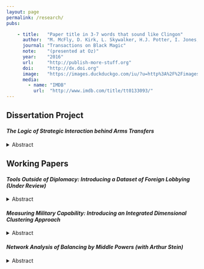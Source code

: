 ```yaml
---
layout: page
permalink: /research/
pubs:

    - title:   "Paper title in 3-7 words that sound like Clingon"
      author:  "M. McFly, D. Kirk, L. Skywalker, H.J. Potter, I. Jones, H. Houdini"
      journal: "Transactions on Black Magic"
      note:    "(presented at Oz)"
      year:    "2016"
      url:     "http://publish-more-stuff.org"
      doi:     "http://dx.doi.org"
      image:   "https://images.duckduckgo.com/iu/?u=http%3A%2F%2Fimages.moviepostershop.com%2Fthe-matrix-movie-poster-1999-1020518087.jpg&f=1"
      media:
        - name: "IMDB"
          url:  "http://www.imdb.com/title/tt0133093/"
---
```


## Dissertation Project

#### *The Logic of Strategic Interaction behind Arms Transfers*
<details>
  <summary>Abstract</summary>
Why do states decide to purchase certain types of weapons systems over others? In this project, I propose a new categorization of conventional arms systems based on their capacity and purpose. My theory hypothesizes that a state’s internal political stability determines the type of weapons states choose to import or produce domestically. Certain types of arms are more suited for domestic conflict and thus are less coveted by unstable states in fear of losing control over the military. As a result, a state’s weapons arsenal reveals military capacity and can be interpreted as a signal of state resolve in international conflict. This paper provides a new mechanism to predict the outcome of international militarized conflict. If a state’s military arsenal is built for civil conflict, then it must compromise some of its external strike or defense capabilities. Therefore, states that face both domestic political instability and external rivalry have to grapple to strike a balance between the two when arming their military. Moreover, this theory addresses why procurement of certain arms is more likely to trigger arms races than others as certain arms are more suited for expansionist means.

</details>

## Working Papers

#### *Tools Outside of Diplomacy: Introducing a Dataset of Foreign Lobbying (Under Review)*
<details>
  <summary>Abstract</summary>

  Why do foreign entities lobby in the U.S.? Understanding lobbying behaviors of foreign actors and their impact on domestic and international politics is crucial towards addressing theoretical and empirical gaps across several social science disciplines. However, the study of foreign lobbying has been constrained by data limitations that impeded the scope and breadth of research opportunities for scholars. This paper introduces a foreign lobbying panel dataset based on multiple data sources from the Foreign Agent Registration Act of 1938 database from 2003 to 2021. The dataset provides researchers with tools to analyze foreign lobbying behavior at the lobbyist level, foreign entity level, and lobbying activity level. Leveraging various features of the dataset, I identify lobbying patterns from various types of foreign actors, examine their policy goals, and assess the impact of these lobbying efforts. This dataset contributes to resolving longstanding research debates on the extent of political influence exerted by foreign actors and uncovers new research opportunities for future researchers in the field.

</details>

#### *Measuring Military Capability: Introducing an Integrated Dimensional Clustering Approach*
<details>
  <summary>Abstract</summary>

  How should military capability be defined? Past theories on power perception and international order offer contradicting analysis, empirical validity, and generalization for the same observations. This paper provides a novel two-dimensional framework for understanding military capabilities: strength and growth. I theorize that states on similar strength levels tend to cooperate with each other, while states on similar growth levels will engage in more conflict. Furthermore, I propose a new measurement of military capability on these two dimensions using k-means clustering machine learning model and principal component analysis. Lastly, I employ logit regression to demonstrate that states in the same growth cluster are more likely to engage in conflict while states in the same strength cluster experience the opposite.

</details>

#### *Network Analysis of Balancing by Middle Powers (with Arthur Stein)*
<details>
  <summary>Abstract</summary>
    
This paper suggests a comprehensive network model, using the ICEWS event dataset, to analyze the triadic balancing behaviors of Middle Power states in response to Great Power politics. The study examines the changes in military and economic policies of these states and identifies patterns of state balancing. The findings indicate that state relations should be looked at beyond a dyadic perspective and that Middle Power states are highly responsive to the changing balancing behaviors of Great Powers. The paper also provides a detailed analysis of how Asian countries respond to China's rise in various policy areas.

</details>
